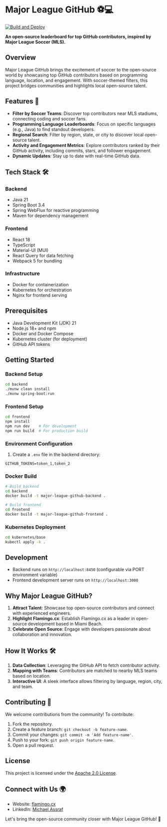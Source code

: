 # Major League GitHub ⚽💻

[![Build and Deploy](https://github.com/flamingo-cx/major-league-github/actions/workflows/deploy.yml/badge.svg)](https://github.com/flamingo-cx/major-league-github/actions/workflows/deploy.yml)

**An open-source leaderboard for top GitHub contributors, inspired by Major League Soccer (MLS).**

## Overview
Major League GitHub brings the excitement of soccer to the open-source world by showcasing top GitHub contributors based on programming language, location, and engagement. With soccer-themed filters, this project bridges communities and highlights local open-source talent.

## Features 🚀
- **Filter by Soccer Teams**: Discover top contributors near MLS stadiums, connecting coding and soccer fans.
- **Programming Language Leaderboards**: Focus on specific languages (e.g., Java) to find standout developers.
- **Regional Search**: Filter by region, state, or city to discover local open-source talent.
- **Activity and Engagement Metrics**: Explore contributors ranked by their GitHub activity, including commits, stars, and follower engagement.
- **Dynamic Updates**: Stay up to date with real-time GitHub data.

## Tech Stack 🛠️

### Backend
- Java 21
- Spring Boot 3.4
- Spring WebFlux for reactive programming
- Maven for dependency management

### Frontend
- React 18
- TypeScript
- Material-UI (MUI)
- React Query for data fetching
- Webpack 5 for bundling

### Infrastructure
- Docker for containerization
- Kubernetes for orchestration
- Nginx for frontend serving

## Prerequisites
- Java Development Kit (JDK) 21
- Node.js 18+ and npm
- Docker and Docker Compose
- Kubernetes cluster (for deployment)
- GitHub API tokens

## Getting Started

### Backend Setup
```bash
cd backend
./mvnw clean install
./mvnw spring-boot:run
```

### Frontend Setup
```bash
cd frontend
npm install
npm run dev    # For development
npm run build  # For production build
```

### Environment Configuration
1. Create a `.env` file in the backend directory:
```env
GITHUB_TOKENS=token_1,token_2
```

### Docker Build
```bash
# Build backend
cd backend
docker build -t major-league-github-backend .

# Build frontend
cd frontend
docker build -t major-league-github-frontend .
```

### Kubernetes Deployment
```bash
cd kubernetes/base
kubectl apply -k .
```

## Development
- Backend runs on `http://localhost:8450` (configurable via PORT environment variable)
- Frontend development server runs on `http://localhost:3000`

## Why Major League GitHub?
1. **Attract Talent**: Showcase top open-source contributors and connect with experienced engineers.
2. **Highlight Flamingo.cx**: Establish Flamingo.cx as a leader in open-source development based in Miami Beach.
3. **Celebrate Open Source**: Engage with developers passionate about collaboration and innovation.

## How It Works 🛠️
1. **Data Collection**: Leveraging the GitHub API to fetch contributor activity.
2. **Mapping with Teams**: Contributors are matched to nearby MLS teams based on location.
3. **Interactive UI**: A sleek interface allows filtering by language, region, city, and team.

## Contributing 🤝
We welcome contributions from the community! To contribute:
1. Fork the repository.
2. Create a feature branch: `git checkout -b feature-name`.
3. Commit your changes: `git commit -m 'Add feature-name'`.
4. Push to your fork: `git push origin feature-name`.
5. Open a pull request.

## License
This project is licensed under the [Apache 2.0 License](LICENSE).

## Connect with Us 🌍
- Website: [flamingo.cx](https://flamingo.cx)
- LinkedIn: [Michael Assraf](https://linkedin.com/in/michaelassraf)

Let's bring the open-source community closer with Major League GitHub! 🌟
